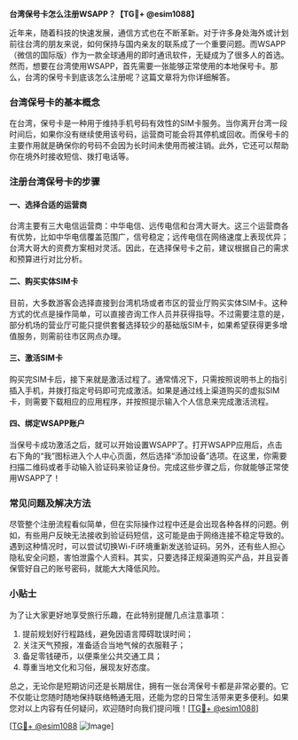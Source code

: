 **台湾保号卡怎么注册WSAPP？【TG💪+ @esim1088】**

近年来，随着科技的快速发展，通信方式也在不断革新。对于许多身处海外或计划前往台湾的朋友来说，如何保持与国内亲友的联系成了一个重要问题。而WSAPP（微信的国际版）作为一款全球通用的即时通讯软件，无疑成为了很多人的首选。然而，想要在台湾使用WSAPP，首先需要一张能够正常使用的本地保号卡。那么，台湾的保号卡到底该怎么注册呢？这篇文章将为你详细解答。

### 台湾保号卡的基本概念

在台湾，保号卡是一种用于维持手机号码有效性的SIM卡服务。当你离开台湾一段时间后，如果你没有继续使用该号码，运营商可能会将其停机或回收。而保号卡的主要作用就是确保你的号码不会因为长时间未使用而被注销。此外，它还可以帮助你在境外时接收短信、拨打电话等。

### 注册台湾保号卡的步骤

#### 一、选择合适的运营商

台湾主要有三大电信运营商：中华电信、远传电信和台湾大哥大。这三个运营商各有优势，比如中华电信覆盖范围广，信号稳定；远传电信在网络速度上表现优异；台湾大哥大的资费方案相对灵活。因此，在选择保号卡之前，建议根据自己的需求和预算进行对比分析。

#### 二、购买实体SIM卡

目前，大多数游客会选择直接到台湾机场或者市区的营业厅购买实体SIM卡。这种方式的优点是操作简单，可以直接咨询工作人员并获得指导。不过需要注意的是，部分机场的营业厅可能只提供套餐选择较少的基础版SIM卡，如果希望获得更多增值服务，则需前往市区网点办理。

#### 三、激活SIM卡

购买完SIM卡后，接下来就是激活过程了。通常情况下，只需按照说明书上的指引插入手机，并拨打指定号码即可完成激活。如果是通过线上渠道购买的虚拟SIM卡，则需要下载相应的应用程序，并按照提示输入个人信息来完成激活流程。

#### 四、绑定WSAPP账户

当保号卡成功激活之后，就可以开始设置WSAPP了。打开WSAPP应用后，点击右下角的“我”图标进入个人中心页面，然后选择“添加设备”选项。在这里，你需要扫描二维码或者手动输入验证码来验证身份。完成这些步骤之后，你就能够正常使用WSAPP了！

### 常见问题及解决方法

尽管整个注册流程看似简单，但在实际操作过程中还是会出现各种各样的问题。例如，有些用户反映无法接收到验证码短信，这可能是由于网络连接不稳定导致的。遇到这种情况时，可以尝试切换Wi-Fi环境重新发送验证码。另外，还有些人担心隐私安全问题，害怕泄露个人资料。其实，只要选择正规渠道购买产品，并且妥善保管好自己的账号密码，就能大大降低风险。

### 小贴士

为了让大家更好地享受旅行乐趣，在此特别提醒几点注意事项：
1. 提前规划好行程路线，避免因语言障碍耽误时间；
2. 关注天气预报，准备适合当地气候的衣服鞋子；
3. 备足零钱硬币，以便乘坐公共交通工具；
4. 尊重当地文化和习俗，展现友好态度。

总之，无论你是短期访问还是长期居住，拥有一张台湾保号卡都是非常必要的。它不仅能让您随时随地保持联络畅通无阻，还能为您的日常生活带来更多便利。如果您对以上内容有任何疑问，欢迎随时向我们提问哦！[[TG💪+ @esim1088](https://t.me/s/esim1088)]

[[TG💪+ @esim1088](https://t.me/s/esim1088) ![Image](https://i.postimg.cc/4NQfJmqS/Snipaste-2025-05-13-00-14-12.png)]
